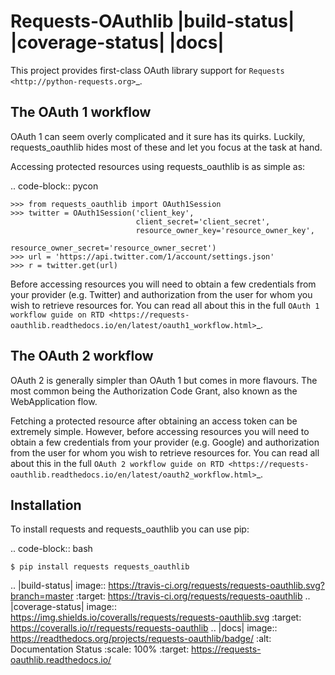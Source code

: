 Requests-OAuthlib |build-status| |coverage-status| |docs|
=========================================================

This project provides first-class OAuth library support for `Requests <http://python-requests.org>`_.

The OAuth 1 workflow
--------------------

OAuth 1 can seem overly complicated and it sure has its quirks. Luckily,
requests_oauthlib hides most of these and let you focus at the task at hand.

Accessing protected resources using requests_oauthlib is as simple as:

.. code-block:: pycon

    >>> from requests_oauthlib import OAuth1Session
    >>> twitter = OAuth1Session('client_key',
                                client_secret='client_secret',
                                resource_owner_key='resource_owner_key',
                                resource_owner_secret='resource_owner_secret')
    >>> url = 'https://api.twitter.com/1/account/settings.json'
    >>> r = twitter.get(url)

Before accessing resources you will need to obtain a few credentials from your
provider (e.g. Twitter) and authorization from the user for whom you wish to
retrieve resources for. You can read all about this in the full
`OAuth 1 workflow guide on RTD <https://requests-oauthlib.readthedocs.io/en/latest/oauth1_workflow.html>`_.

The OAuth 2 workflow
--------------------

OAuth 2 is generally simpler than OAuth 1 but comes in more flavours. The most
common being the Authorization Code Grant, also known as the WebApplication
flow.

Fetching a protected resource after obtaining an access token can be extremely
simple. However, before accessing resources you will need to obtain a few
credentials from your provider (e.g. Google) and authorization from the user
for whom you wish to retrieve resources for. You can read all about this in the
full `OAuth 2 workflow guide on RTD <https://requests-oauthlib.readthedocs.io/en/latest/oauth2_workflow.html>`_.

Installation
-------------

To install requests and requests_oauthlib you can use pip:

.. code-block:: bash

    $ pip install requests requests_oauthlib

.. |build-status| image:: https://travis-ci.org/requests/requests-oauthlib.svg?branch=master
   :target: https://travis-ci.org/requests/requests-oauthlib
.. |coverage-status| image:: https://img.shields.io/coveralls/requests/requests-oauthlib.svg
   :target: https://coveralls.io/r/requests/requests-oauthlib
.. |docs| image:: https://readthedocs.org/projects/requests-oauthlib/badge/
   :alt: Documentation Status
   :scale: 100%
   :target: https://requests-oauthlib.readthedocs.io/
